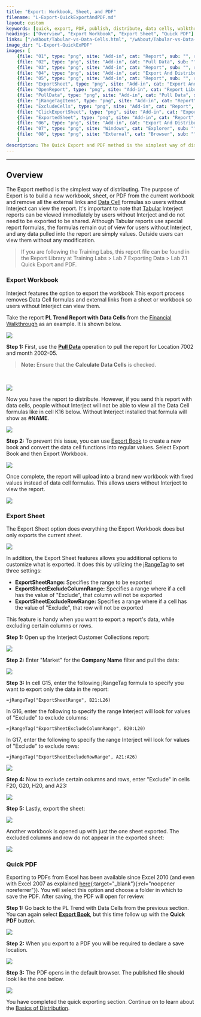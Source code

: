 ```yaml
---
title: "Export: Workbook, Sheet, and PDF"
filename: "L-Export-QuickExportAndPDF.md"
layout: custom
keywords: [quick, export, PDF, publish, distribute, data cells, walkthrough]
headings: ["Overview", "Export Workbook", "Export Sheet", "Quick PDF"]
links: ["/wAbout/Tabular-vs-Data-Cells.html", "/wAbout/Tabular-vs-Data-Cells.html", "/wAbout/Financial-Report.html", "/wGetStarted/INTERJECT-Ribbon-Menu-Items.html#pull-data", "/wGetStarted/INTERJECT-Ribbon-Menu-Items.html#export-book", "/wIndex/jRangeTag.html", "https://learn.microsoft.com/en-us/troubleshoot/dynamics/gp/have-microsoft-save-pdf-xps-add-in", "/wGetStarted/INTERJECT-Ribbon-Menu-Items.html#export-book", "/wGetStarted/L-Export-BasicDist.html"]
image_dir: "L-Export-QuickExPDF"
images: [
	{file: "01", type: "png", site: "Add-in", cat: "Report", sub: "", report: "PL Trend Report", ribbon: "", config: ""}, 
	{file: "02", type: "png", site: "Add-in", cat: "Pull Data", sub: "", report: "PL Trend Report", ribbon: "Simple", config: ""}, 
	{file: "03", type: "png", site: "Add-in", cat: "Report", sub: "", report: "PL Trend Report", ribbon: "", config: ""}, 
	{file: "04", type: "png", site: "Add-in", cat: "Export And Distribution", sub: "", report: "PL Trend Report", ribbon: "Simple", config: ""}, 
	{file: "05", type: "png", site: "Add-in", cat: "Report", sub: "", report: "PL Trend Report", ribbon: "Simple", config: ""}, 
	{file: "ExportSheet", type: "png", site: "Add-in", cat: "Export And Distribution", sub: "", report: "", ribbon: "", config: ""}, 
	{file: "OpenReport", type: "png", site: "Add-in", cat: "Report Library", sub: "", report: "Interject Customer Collections", ribbon: "", config: ""}, 
	{file: "PullData", type: "png", site: "Add-in", cat: "Pull Data", sub: "", report: "Customer Aging Summary", ribbon: "", config: ""}, 
	{file: "jRangeTagItems", type: "png", site: "Add-in", cat: "Report", sub: "", report: "", ribbon: "", config: ""}, 
	{file: "ExcludeCells", type: "png", site: "Add-in", cat: "Report", sub: "", report: "Customer Aging Summary", ribbon: "", config: ""}, 
	{file: "ClickExportSheet", type: "png", site: "Add-in", cat: "Export And Distribution", sub: "", report: "", ribbon: "", config: ""}, 
	{file: "ExportedSheet", type: "png", site: "Add-in", cat: "Report", sub: "", report: "", ribbon: "", config: ""}, 
	{file: "06", type: "png", site: "Add-in", cat: "Export And Distribution", sub: "", report: "PL Trend Report", ribbon: "Simple", config: ""}, 
	{file: "07", type: "png", site: "Windows", cat: "Explorer", sub: "", report: "", ribbon: "", config: ""}, 
	{file: "08", type: "png", site: "External", cat: "Browser", sub: "", report: "PL Trend Report", ribbon: "", config: ""}
	]
description: The Quick Export and PDF method is the simplest way of distributing. The purpose of Quick Export is to build a new workbook from the current workbook and remove all the external links and Data Cell formulas so users without Interject can view the report.
---
```

* * *

## Overview

The Export method is the simplest way of distributing. The purpose of Export is to build a new workbook, sheet, or PDF from the current workbook and remove all the external links and [Data Cell](/wAbout/Tabular-vs-Data-Cells.html) formulas so users without Interject can view the report. It's important to note that [Tabular](/wAbout/Tabular-vs-Data-Cells.html) Interject reports can be viewed immediately by users without Interject and do not need to be exported to be shared. Although Tabular reports use special report formulas, the formulas remain out of view for users without Interject, and any data pulled into the report are simply values. Outside users can view them without any modification.

<blockquote class=lab_info>
 If you are following the Training Labs, this report file can be found in the Report Library at Training Labs > Lab 7 Exporting Data > Lab 7.1 Quick Export and PDF.
</blockquote>

### Export Workbook

Interject features the option to export the workbook This export process removes Data Cell formulas and external links from a sheet or workbook so users without Interject can view them.

Take the report **PL Trend Report with Data Cells** from the [Financial Walkthrough](/wAbout/Financial-Report.html) as an example. It is shown below.

![](/images/L-Export-QuickExPDF/01.png)
<br>

**Step 1:** First, use the [**Pull Data**](/wGetStarted/INTERJECT-Ribbon-Menu-Items.html#pull-data) operation to pull the report for Location 7002 and month 2002-05.

<blockquote class=highlight_note>
<b>Note:</b> Ensure that the <b>Calculate Data Cells</b> is checked.
</blockquote>
<br>

![](/images/L-Export-QuickExPDF/02.png)
<br>

Now you have the report to distribute. However, if you send this report with data cells, people without Interject will not be able to view all the Data Cell formulas like in cell K16 below. Without Interject installed that formula will show as **#NAME**.

![](/images/L-Export-QuickExPDF/03.png)
<br>

**Step 2:** To prevent this issue, you can use [Export Book](/wGetStarted/INTERJECT-Ribbon-Menu-Items.html#export-book) to create a new book and convert the data cell functions into regular values. Select Export Book and then Export Workbook.

![](/images/L-Export-QuickExPDF/04.png)
<br>

Once complete, the report will upload into a brand new workbook with fixed values instead of data cell formulas. This allows users without Interject to view the report.

![](/images/L-Export-QuickExPDF/05.png)
<br>

### Export Sheet

The Export Sheet option does everything the Export Workbook does but only exports the current sheet.

![](/images/L-Export-QuickExPDF/ExportSheet.png)
<br>

In addition, the Export Sheet features allows you additional options to customize what is exported. It does this by utilizing the [jRangeTag](/wIndex/jRangeTag.html) to set three settings:

* **ExportSheetRange:** Specifies the range to be exported
* **ExportSheetExcludeColumnRange:** Specifies a range where if a cell has the value of "Exclude", that column will not be exported
* **ExportSheetExcludeRowRange:** Specifies a range where if a cell has the value of "Exclude", that row will not be exported

This feature is handy when you want to export a report's data, while excluding certain columns or rows.

**Step 1:** Open up the Interject Customer Collections report:

![](/images/L-Export-QuickExPDF/OpenReport.png)
<br>

**Step 2:** Enter "Market" for the **Company Name** filter and pull the data:

![](/images/L-Export-QuickExPDF/PullData.png)
<br>

**Step 3:** In cell G15, enter the following jRangeTag formula to specify you want to export only the data in the report:

```
=jRangeTag("ExportSheetRange", B21:L26)
```

In G16, enter the following to specify the range Interject will look for values of "Exclude" to exclude columns:

```
=jRangeTag("ExportSheetExcludeColumnRange", B20:L20)
```

In G17, enter the following to specify the range Interject will look for values of "Exclude" to exclude rows:

```
=jRangeTag("ExportSheetExcludeRowRange", A21:A26)
```

![](/images/L-Export-QuickExPDF/jRangeTagItems.png)
<br>

**Step 4:** Now to exclude certain columns and rows, enter "Exclude" in cells F20, G20, H20, and A23:

![](/images/L-Export-QuickExPDF/ExcludeCells.png)
<br>


**Step 5:** Lastly, export the sheet:

![](/images/L-Export-QuickExPDF/ClickExportSheet.png)
<br>

Another workbook is opened up with just the one sheet exported. The excluded columns and row do not appear in the exported sheet:

![](/images/L-Export-QuickExPDF/ExportedSheet.png)
<br>

### Quick PDF

Exporting to PDFs from Excel has been available since Excel 2010 (and even with Excel 2007 as explained [here](https://learn.microsoft.com/en-us/troubleshoot/dynamics/gp/have-microsoft-save-pdf-xps-add-in){:target="_blank"}{:rel="noopener noreferrer"}). You will select this option and choose a folder in which to save the PDF. After saving, the PDF will open for review.

**Step 1:** Go back to the PL Trend with Data Cells from the previous section. You can again select [**Export Book**](/wGetStarted/INTERJECT-Ribbon-Menu-Items.html#export-book), but this time follow up with the **Quick PDF** button.

![](/images/L-Export-QuickExPDF/06.png)
<br>

**Step 2:** When you export to a PDF you will be required to declare a save location.

![](/images/L-Export-QuickExPDF/07.png)
<br>

**Step 3:** The PDF opens in the default browser. The published file should look like the one below.

![](/images/L-Export-QuickExPDF/08.png)
<br>

You have completed the quick exporting section. Continue on to learn about the [Basics of Distribution](/wGetStarted/L-Export-BasicDist.html).
